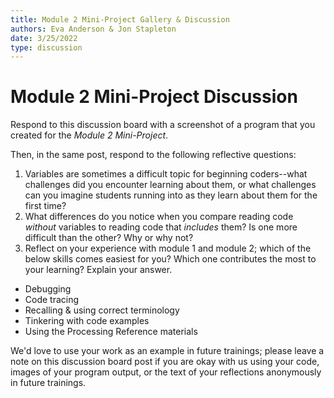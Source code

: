 ```yaml
---
title: Module 2 Mini-Project Gallery & Discussion
authors: Eva Anderson & Jon Stapleton
date: 3/25/2022
type: discussion
---
```


# Module 2 Mini-Project Discussion

Respond to this discussion board with a screenshot of a program that you created for the *Module 2 Mini-Project*.

Then, in the same post, respond to the following reflective questions:

1. Variables are sometimes a difficult topic for beginning coders--what challenges did you encounter learning about them, or what challenges can you imagine students running into as they learn about them for the first time?
2. What differences do you notice when you compare reading code *without* variables to reading code that *includes* them? Is one more difficult than the other? Why or why not?
3. Reflect on your experience with module 1 and module 2; which of the below skills comes easiest for you? Which one contributes the most to your learning? Explain your answer.

* Debugging
* Code tracing
* Recalling & using correct terminology
* Tinkering with code examples
* Using the Processing Reference materials

We'd love to use your work as an example in future trainings; please leave a note on this discussion board post if you are okay with us using your code, images of your program output, or the text of your reflections anonymously in future trainings.
